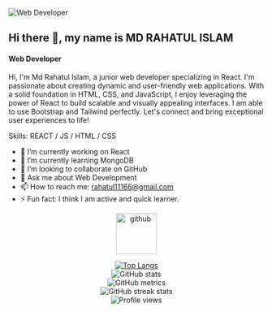 
![Web Developer](https://media.licdn.com/dms/image/D5616AQHyN8flym7k2g/profile-displaybackgroundimage-shrink_350_1400/0/1685068350762?e=1691020800&v=beta&t=0Eu0iPLRc98x6slEVYkcay2Pv5EGjqAcy1dDy30o_gQ)
## Hi there 👋, my name is MD RAHATUL ISLAM
#### Web Developer

Hi, I'm Md Rahatul Islam, a junior web developer specializing in React. I'm passionate about creating dynamic and user-friendly web applications. With a solid foundation in HTML, CSS, and JavaScript, I enjoy leveraging the power of React to build scalable and visually appealing interfaces. I am able to use Bootstrap and Tailwind perfectly. Let's connect and bring exceptional user experiences to life!

Skills: REACT / JS / HTML / CSS

- 🔭 I’m currently working on React 
- 🌱 I’m currently learning MongoDB 
- 👯 I’m looking to collaborate on GitHub 
- 💬 Ask me about Web Development 
- 📫 How to reach me: rahatul11166@gmail.com 
- ⚡ Fun fact: I think I am active and quick learner. 


<p align="center">
  <a href="https://github.com/Rahatul07">
    <img src="https://cdn.jsdelivr.net/npm/simple-icons@3.0.1/icons/github.svg" alt="github" height="80">
  </a>
</p>

<div align="center">
  <a href="https://github.com/anuraghazra/github-readme-stats">
    <img src="https://github-readme-stats.vercel.app/api/top-langs/?username=Rahatul07" alt="Top Langs" style="max-width: 100%;">
  </a>
</div>

<div align="center">
  <img src="https://github-readme-stats.vercel.app/api?username=Rahatul07&show_icons=true" alt="GitHub stats" style="max-width: 100%;">
</div>

<div align="center">
  <img src="https://metrics.lecoq.io/Rahatul07" alt="GitHub metrics" style="max-width: 100%;">
</div>

<div align="center">
  <img src="https://streak-stats.demolab.com/?user=Rahatul07" alt="GitHub streak stats" style="max-width: 100%;">
</div>

<div align="center">
  <img src="https://gpvc.arturio.dev/Rahatul07" alt="Profile views" style="max-width: 100%;">
</div>

